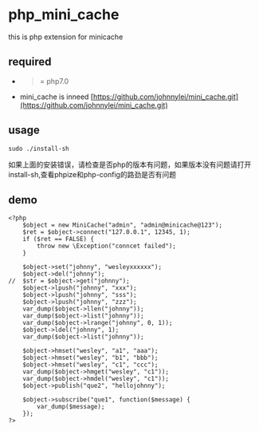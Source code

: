 # php_mini_cache
this is php extension for minicache

## required
- >= php7.0
- mini_cache is inneed
[https://github.com/johnnylei/mini_cache.git](https://github.com/johnnylei/mini_cache.git)

## usage
```
sudo ./install-sh
```
如果上面的安装错误，请检查是否php的版本有问题，如果版本没有问题请打开install-sh,查看phpize和php-config的路劲是否有问题

## demo 
```
<?php
    $object = new MiniCache("admin", "admin@minicache@123");
    $ret = $object->connect("127.0.0.1", 12345, 1); 
    if ($ret == FALSE) {
        throw new \Exception("conncet failed");
    }   

    $object->set("johnny", "wesleyxxxxxx");
    $object->del("johnny");
//  $str = $object->get("johnny");
    $object->lpush("johnny", "xxx");
    $object->lpush("johnny", "sss");
    $object->lpush("johnny", "zzz");
    var_dump($object->llen("johnny"));
    var_dump($object->list("johnny"));
    var_dump($object->lrange("johnny", 0, 1));
    $object->ldel("johnny", 1); 
    var_dump($object->list("johnny"));

    $object->hmset("wesley", "a1", "aaa");
    $object->hmset("wesley", "b1", "bbb");
    $object->hmset("wesley", "c1", "ccc");
    var_dump($object->hmget("wesley", "c1"));
    var_dump($object->hmdel("wesley", "c1"));
    $object->publish("que2", "hellojohnny");

    $object->subscribe("que1", function($message) {
        var_dump($message);
    }); 
?>

```
